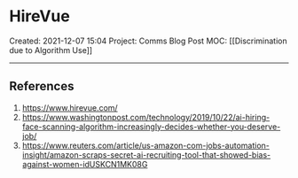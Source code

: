# HireVue
Created: 2021-12-07 15:04
Project: Comms Blog Post
MOC: [[Discrimination due to Algorithm Use]]






---
## References
1. https://www.hirevue.com/
2. https://www.washingtonpost.com/technology/2019/10/22/ai-hiring-face-scanning-algorithm-increasingly-decides-whether-you-deserve-job/
3. https://www.reuters.com/article/us-amazon-com-jobs-automation-insight/amazon-scraps-secret-ai-recruiting-tool-that-showed-bias-against-women-idUSKCN1MK08G
